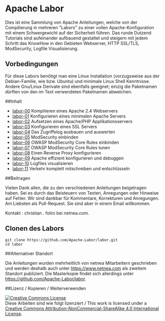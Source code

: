 Apache Labor
============

Dies ist eine Sammlung von Apache Anleitungen, welche von der Compilierung in mehreren
"Labors" zu einer vollen Apache-Konfiguration mit einem Schwergewicht auf der
Sicherheit führen. Das runde Dutzend Tutorials sind aufeinander aufbauend gestaltet
und steigern mit jedem Schritt das KnowHow in den Gebieten Webserver, HTTP SSL/TLS, 
ModSecurity, Logfile Visualisierung.

## Vorbedingungen
Für diese Labors benötigt man eine Linux Installation (vorzugsweise aus der
Debian-Familie, wie bzw. Ubuntu) und minimale Linux Shell Kenntnisse.
Andere Gnu/Linux Derivate sind ebenfalls geeignet; einzig die Paketnamen dürften von
den im Text verwendeten Paketnamen abweichen.


##Inhalt

- [labor-00](labor-00) Kompilieren eines Apache 2.4 Webservers
- [labor-01](labor-01) Konfigurieren eines minimalen Apache Servers
- [labor-02](labor-02) Aufsetzen eines Apache/PHP Applikationsservers
- [labor-03](labor-03) Konfigurieren eines SSL Servers
- [labor-04](labor-04) Das Zugriffslog ausbauen und auswerten
- [labor-05](labor-05) ModSecurity einbinden
- [labor-06](labor-06) OWASP ModSecurity Core Rules einbinden
- [labor-07](labor-07) OWASP ModSecurity Core Rules tunen
- [labor-08](labor-08) Einen Reverse Proxy konfigurieren
- [labor-09](labor-09) Apache effizient konfigurieren und debuggen
- [labor-10](labor-10) Logfiles visualisieren
- [labor-11](labor-11) Verkehr komplett mitschreiben und entschlüsseln

##Beitragen

Vielen Dank allen, die zu den verschiedenen Anleitungen beigetragen haben.
Sei es durch das Beisteuern von Texten, Anregungen oder Hinweise auf Fehler.
Wir sind dankbar für Kommentare, Korrekturen und Anregungen. Am Liebsten als
Pull-Request. Sie sind aber in einem Email willkommen.

Kontakt : christian . folini bei netnea.com.

## Clonen des Labors

```
git clone https://github.com/Apache-Labor/labor.git
cd labor
```

##Alternativer Standort

Die Anleitungen wurden mehrheitlich von netnea Mitarbeitern geschrieben und werden 
deshalb auch unter https://www.netnea.com als zweitem Standort publiziert. Die 
Masterkopie findet sich allerdings unter https://github.com/Apache-Labor/labor.

##Lizenz / Kopieren / Weiterverwenden

<a rel="license" href="http://creativecommons.org/licenses/by-nc-sa/4.0/"><img alt="Creative Commons License" style="border-width:0" src="https://i.creativecommons.org/l/by-nc-sa/4.0/80x15.png" /></a><br />Diese Arbeiten sind wie folgt lizenziert / This work is licensed under a <a rel="license" href="http://creativecommons.org/licenses/by-nc-sa/4.0/">Creative Commons Attribution-NonCommercial-ShareAlike 4.0 International License</a>.
